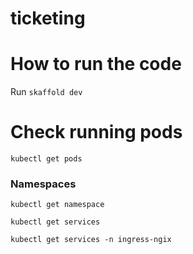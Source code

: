 # ticketing

# How to run the code

Run `skaffold dev`

# Check running pods

`kubectl get pods`

### Namespaces

`kubectl get namespace`

`kubectl get services`

`kubectl get services -n ingress-ngix`
